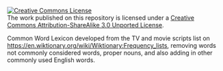 <a rel="license" href="http://creativecommons.org/licenses/by-sa/3.0/"><img alt="Creative Commons License" style="border-width:0" src="https://i.creativecommons.org/l/by-sa/3.0/88x31.png" /></a><br />The work published on this repository is licensed under a <a rel="license" href="http://creativecommons.org/licenses/by-sa/3.0/">Creative Commons Attribution-ShareAlike 3.0 Unported License</a>.

Common Word Lexicon developed from the TV and movie scripts list on https://en.wiktionary.org/wiki/Wiktionary:Frequency_lists, removing words not commonly considered words, proper nouns, and also adding in other commonly used English words.
